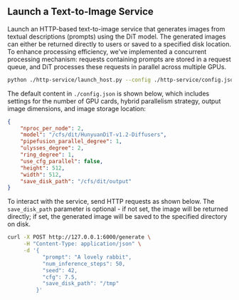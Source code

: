 ## Launch a Text-to-Image Service

Launch an HTTP-based text-to-image service that generates images from textual descriptions (prompts) using the DiT model. The generated images can either be returned directly to users or saved to a specified disk location. To enhance processing efficiency, we've implemented a concurrent processing mechanism: requests containing prompts are stored in a request queue, and DiT processes these requests in parallel across multiple GPUs.

```bash
python ./http-service/launch_host.py --config ./http-service/config.json --max_queue_size 4
```

The default content in `./config.json` is shown below, which includes settings for the number of GPU cards, hybrid parallelism strategy, output image dimensions, and image storage location:

```json
{
    "nproc_per_node": 2,
    "model": "/cfs/dit/HunyuanDiT-v1.2-Diffusers",
    "pipefusion_parallel_degree": 1,
    "ulysses_degree": 2,
    "ring_degree": 1,
    "use_cfg_parallel": false,
    "height": 512,
    "width": 512,
    "save_disk_path": "/cfs/dit/output"
}
```

To interact with the service, send HTTP requests as shown below. The `save_disk_path` parameter is optional - if not set, the image will be returned directly; if set, the generated image will be saved to the specified directory on disk.

```bash
curl -X POST http://127.0.0.1:6000/generate \
     -H "Content-Type: application/json" \
     -d '{
           "prompt": "A lovely rabbit",
           "num_inference_steps": 50,
           "seed": 42,
           "cfg": 7.5,
           "save_disk_path": "/tmp"
         }'
```
